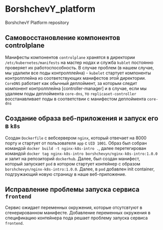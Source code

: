 # BorshchevY_platform
BorshchevY Platform repository

## Самовосстановление компонентов controlplane
Манифесты компонентов `controlplane` хранятся в директории `/etc/kubernetes/manifests` на мастер нодах и служба `kublet` постоянно проверяет их работоспособность. В случае проблем (в нашем случае, мы удалили все поды контролплейна) - `kubelet` стартует компоненты контролплейна из соответствующих манифестов этой директории.
`CoreDNS` работает как обычный деплоймент, за которым следит компонент контролплейна [controller-manager] и в случае, 
если мы удаляем поды деплоймента `core-dns`, то `replicaset-controller` восстанавливает поды в соответствии с манифестом деплоймента `core-dns` 

## Создание образа веб-приложения и запуск его в `k8s`
Создан `Dockerfile` с вебсервером `nginx`, который отвечает на 8000 порту и стартует от пользователя `app` c `UID 1001`.
Образ был собран командой `docker build -t nginx-k8s-intro .`, далее перетегирован командой `docker tag nginx-k8s-intro borshchevyn/nginx-k8s-intro:1.0.0` и залит на репозиторий `dockerhub`. Далее, был создан манифест, который запускает `pod` в котором стартует контейнер с образом `borshchevyn/nginx-k8s-intro:1.0.0`. Далее, в `pod` добавлен init container, подгружающий новую страницу в наше  веб-приложение.

## Исправление проблемы запуска сервиса `frontend`
Сервис ожидает переменных окружения, которые отсутсвтуют в сгенерированном манифесте.
Добавление переменных окружения в спецификацию контейнера пода решает проблему запуска сервиса `frontend`.